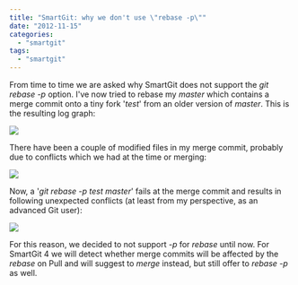 ```yaml
---
title: "SmartGit: why we don't use \"rebase -p\""
date: "2012-11-15"
categories: 
  - "smartgit"
tags: 
  - "smartgit"
---
```


From time to time we are asked why SmartGit does not support the _git rebase -p_ option. I've now tried to rebase my _master_ which contains a merge commit onto a tiny fork '_test_' from an older version of _master_. This is the resulting log graph:

![](images/rebase-p-merge-log.png)

There have been a couple of modified files in my merge commit, probably due to conflicts which we had at the time or merging:

![](images/rebase-p-merge-log-files.png)

Now, a '_git rebase -p test master_' fails at the merge commit and results in following unexpected conflicts (at least from my perspective, as an advanced Git user):

![](images/rebase-p-merge-wt-files.png)

For this reason, we decided to not support _\-p_ for _rebase_ until now. For SmartGit 4 we will detect whether merge commits will be affected by the _rebase_ on Pull and will suggest to _merge_ instead, but still offer to _rebase -p_ as well.
